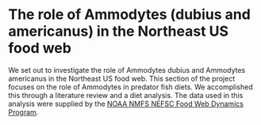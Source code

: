 # The role of Ammodytes (dubius and americanus) in the Northeast US food web

We set out to investigate the role of Ammodytes dubius and Ammodytes americanus in the Northeast US food web. This section of the project focuses on the role of Ammodytes in predator fish diets. We accomplished this through a literature review and a diet analysis. The data used in this analysis were supplied by the [NOAA NMFS NEFSC Food Web Dynamics Program](https://www.nefsc.noaa.gov/femad/pbb/fwdp/).    
